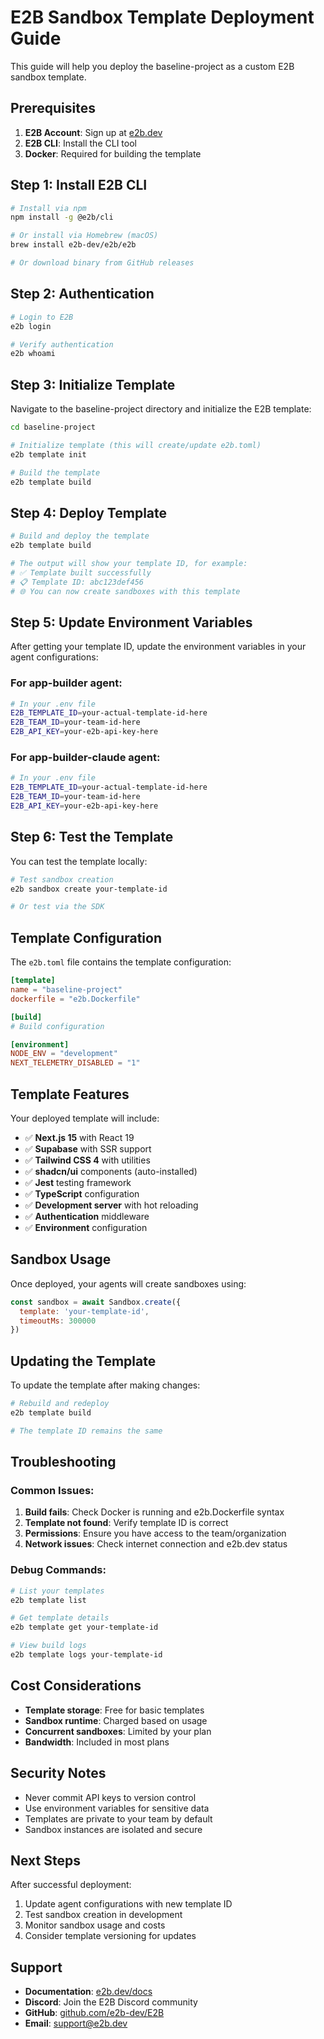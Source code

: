 # E2B Sandbox Template Deployment Guide

This guide will help you deploy the baseline-project as a custom E2B sandbox template.

## Prerequisites

1. **E2B Account**: Sign up at [e2b.dev](https://e2b.dev)
2. **E2B CLI**: Install the CLI tool
3. **Docker**: Required for building the template

## Step 1: Install E2B CLI

```bash
# Install via npm
npm install -g @e2b/cli

# Or install via Homebrew (macOS)
brew install e2b-dev/e2b/e2b

# Or download binary from GitHub releases
```

## Step 2: Authentication

```bash
# Login to E2B
e2b login

# Verify authentication
e2b whoami
```

## Step 3: Initialize Template

Navigate to the baseline-project directory and initialize the E2B template:

```bash
cd baseline-project

# Initialize template (this will create/update e2b.toml)
e2b template init

# Build the template
e2b template build
```

## Step 4: Deploy Template

```bash
# Build and deploy the template
e2b template build

# The output will show your template ID, for example:
# ✅ Template built successfully
# 📋 Template ID: abc123def456
# 🌐 You can now create sandboxes with this template
```

## Step 5: Update Environment Variables

After getting your template ID, update the environment variables in your agent configurations:

### For app-builder agent:
```bash
# In your .env file
E2B_TEMPLATE_ID=your-actual-template-id-here
E2B_TEAM_ID=your-team-id-here
E2B_API_KEY=your-e2b-api-key-here
```

### For app-builder-claude agent:
```bash
# In your .env file
E2B_TEMPLATE_ID=your-actual-template-id-here
E2B_TEAM_ID=your-team-id-here
E2B_API_KEY=your-e2b-api-key-here
```

## Step 6: Test the Template

You can test the template locally:

```bash
# Test sandbox creation
e2b sandbox create your-template-id

# Or test via the SDK
```

## Template Configuration

The `e2b.toml` file contains the template configuration:

```toml
[template]
name = "baseline-project"
dockerfile = "e2b.Dockerfile"

[build]
# Build configuration

[environment]
NODE_ENV = "development"
NEXT_TELEMETRY_DISABLED = "1"
```

## Template Features

Your deployed template will include:

- ✅ **Next.js 15** with React 19
- ✅ **Supabase** with SSR support
- ✅ **Tailwind CSS 4** with utilities
- ✅ **shadcn/ui** components (auto-installed)
- ✅ **Jest** testing framework
- ✅ **TypeScript** configuration
- ✅ **Development server** with hot reloading
- ✅ **Authentication** middleware
- ✅ **Environment** configuration

## Sandbox Usage

Once deployed, your agents will create sandboxes using:

```javascript
const sandbox = await Sandbox.create({
  template: 'your-template-id',
  timeoutMs: 300000
})
```

## Updating the Template

To update the template after making changes:

```bash
# Rebuild and redeploy
e2b template build

# The template ID remains the same
```

## Troubleshooting

### Common Issues:

1. **Build fails**: Check Docker is running and e2b.Dockerfile syntax
2. **Template not found**: Verify template ID is correct
3. **Permissions**: Ensure you have access to the team/organization
4. **Network issues**: Check internet connection and e2b.dev status

### Debug Commands:

```bash
# List your templates
e2b template list

# Get template details
e2b template get your-template-id

# View build logs
e2b template logs your-template-id
```

## Cost Considerations

- **Template storage**: Free for basic templates
- **Sandbox runtime**: Charged based on usage
- **Concurrent sandboxes**: Limited by your plan
- **Bandwidth**: Included in most plans

## Security Notes

- Never commit API keys to version control
- Use environment variables for sensitive data
- Templates are private to your team by default
- Sandbox instances are isolated and secure

## Next Steps

After successful deployment:

1. Update agent configurations with new template ID
2. Test sandbox creation in development
3. Monitor sandbox usage and costs
4. Consider template versioning for updates

## Support

- **Documentation**: [e2b.dev/docs](https://e2b.dev/docs)
- **Discord**: Join the E2B Discord community
- **GitHub**: [github.com/e2b-dev/E2B](https://github.com/e2b-dev/E2B)
- **Email**: support@e2b.dev